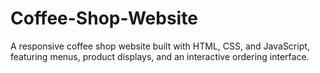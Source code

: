 # Coffee-Shop-Website
A responsive coffee shop website built with HTML, CSS, and JavaScript, featuring menus, product displays, and an interactive ordering interface.
